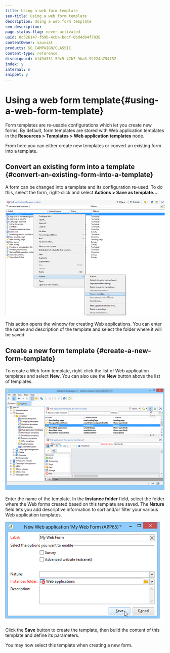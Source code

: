 ```yaml
---
title: Using a web form template
seo-title: Using a web form template
description: Using a web form template
seo-description: 
page-status-flag: never-activated
uuid: 8c526147-fb9b-4cba-bdcf-0bd4d84f7838
contentOwner: sauviat
products: SG_CAMPAIGN/CLASSIC
content-type: reference
discoiquuid: b149d331-59c5-47b7-9ba3-92224a754752
index: y
internal: n
snippet: y
---
```


# Using a web form template{#using-a-web-form-template}

Form templates are re-usable configurations which let you create new forms. By default, form templates are stored with Web application templates in the **Resources > Templates > Web application templates** node.

From here you can either create new templates or convert an existing form into a template.

## Convert an existing form into a template {#convert-an-existing-form-into-a-template}

A form can be changed into a template and its configuration re-used. To do this, select the form, right-click and select **Actions > Save as template...**.

![](assets/s_ncs_admin_survey_saveastemplate.png)

This action opens the window for creating Web applications. You can enter the name and description of the template and select the folder where it will be saved.

## Create a new form template {#create-a-new-form-template}

To create a Web form template, right-click the list of Web application templates and select **New**. You can also use the **New** button above the list of templates.

![](assets/s_ncs_admin_survey_createtemplate.png)

Enter the name of the template. In the **Instance folder** field, select the folder where the Web forms created based on this template are saved. The **Nature** field lets you add descriptive information to sort and/or filter your various Web application templates. 

![](assets/s_ncs_admin_survey_createtemplate_details.png)

Click the **Save** button to create the template, then build the content of this template and define its parameters.

You may now select this template when creating a new form.
